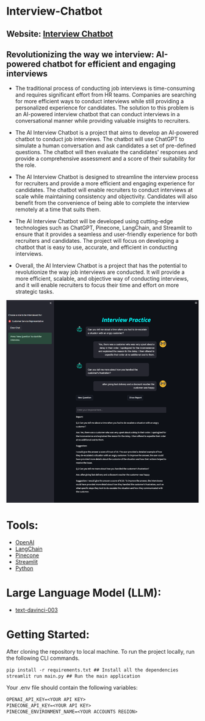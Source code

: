 # Interview-Chatbot
## Website: [Interview Chatbot](https://interview-chatbot.streamlit.app/)
## Revolutionizing the way we interview: AI-powered chatbot for efficient and engaging interviews

- The traditional process of conducting job interviews is time-consuming and requires significant effort from HR teams. Companies are searching for more efficient ways to conduct interviews while still providing a personalized experience for candidates. The solution to this problem is an AI-powered interview chatbot that can conduct interviews in a conversational manner while providing valuable insights to recruiters.

- The AI Interview Chatbot is a project that aims to develop an AI-powered chatbot to conduct job interviews. The chatbot will use ChatGPT to simulate a human conversation and ask candidates a set of pre-defined questions. The chatbot will then evaluate the candidates' responses and provide a comprehensive assessment and a score of their suitability for the role.

- The AI Interview Chatbot is designed to streamline the interview process for recruiters and provide a more efficient and engaging experience for candidates. The chatbot will enable recruiters to conduct interviews at scale while maintaining consistency and objectivity. Candidates will also benefit from the convenience of being able to complete the interview remotely at a time that suits them.

- The AI Interview Chatbot will be developed using cutting-edge technologies such as ChatGPT, Pinecone, LangChain, and Streamlit to ensure that it provides a seamless and user-friendly experience for both recruiters and candidates. The project will focus on developing a chatbot that is easy to use, accurate, and efficient in conducting interviews.

- Overall, the AI Interview Chatbot is a project that has the potential to revolutionize the way job interviews are conducted. It will provide a more efficient, scalable, and objective way of conducting interviews, and it will enable recruiters to focus their time and effort on more strategic tasks.

![](doc_imgs/main_page_ss.png)

# Tools:
- [OpenAI](https://openai.com/)
- [LangChain](https://python.langchain.com/en/latest/index.html)
- [Pinecone](https://www.pinecone.io/)
- [Streamlit](https://streamlit.io/)
- [Python](https://www.python.org/)

# Large Language Model (LLM):

- [text-davinci-003](https://platform.openai.com/docs/models/gpt-3-5)

# Getting Started:
After cloning the repository to local machine.
To run the project locally, run the following CLI commands.
```
pip install -r requirements.txt ## Install all the dependencies
streamlit run main.py ## Run the main application
```

Your .env file should contain the following variables:
```
OPENAI_API_KEY=<YOUR API KEY>
PINECONE_API_KEY=<YOUR API KEY>
PINECONE_ENVIRONMENT_NAME=<YOUR ACCOUNTS REGION>
```


